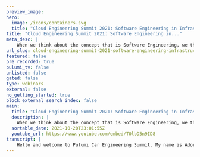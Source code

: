 ```yaml
---
preview_image:
hero:
  image: /icons/containers.svg
  title: "Cloud Engineering Summit 2021: Software Engineering in Infrastructure Engineering"
title: "Cloud Engineering Summit 2021: Software Engineering in..."
meta_desc: |
    When we think about the concept that is Software Engineering, we think about building well-designed software that solves the problems our customers...
url_slug: cloud-engineering-summit-2021-software-engineering-infrastructure-engineering
featured: false
pre_recorded: true
pulumi_tv: false
unlisted: false
gated: false
type: webinars
external: false
no_getting_started: true
block_external_search_index: false
main:
  title: "Cloud Engineering Summit 2021: Software Engineering in Infrastructure Engineering"
  description: |
    When we think about the concept that is Software Engineering, we think about building well-designed software that solves the problems our customers face. The key takeaway here is that software engineers are problem solvers.  In the world of infrastructure deployments, there are many problems that exist because of the software engineering problems we are trying to solve. Pretty ironic, right? We attempt to solve problems only to create more :). A major problem for a cloud service is having multiple instances of the service in multiple regions and maintaining high availability for users.  As great as IaC (Infrastructure as Code) is, it can be a problem maintaining different configurations for different environments where each environment has multiple instances with varying configurations.  In this talk, I will go through how I use the software engineering process in conjunction with pulumi stacks and state, to solve this infrastructure engineering problem.  Talk by: Adora Nwodo
  sortable_date: 2021-10-20T23:01:55Z
  youtube_url: https://www.youtube.com/embed/T0lbD5n9ID8
transcript: |
    Hello and welcome to Pulumi Car Engineering Summit. My name is Adora and I am very excited to be giving this talk to you today. The title of my talk is software engineering in infrastructure engineering. And in this talk, I'm going to be talking about how to solve an infrastructure engineering problem that exists by following the software engineering guidelines and principles. Well, before we get right into that, I would quickly introduce myself. My name is Adora and I'm a software engineer at Microsoft Mixed Reality. I'm a content creator at Adora Hack. Adora Hack is a blog and youtube channel that I have created to share about software engineering, share about tech. I'm also the co-founder of on stack, which is a meet up where all our talks are tailored more to workshops rather than regular talks because we believe that people learn by doing. I'm also the vice president of the Vrar Association, um Nigeria, which is a Nigerian chapter of the Global Vrar A and I am here because I want to raise awareness for the technology that is virtual reality, augmented reality, mixed reality in this part of the world. And you can find me on Twitter at a once in a while just joking, sharing about tech and sharing about other things that I find interesting. So before we jump right into this, I would want to quickly talk about the fact that this is a cloud engineering summit and I consider myself a cloud engineer. I wrote a book for beginner cloud engineers. So if you are somebody trying to get into cloud engineering, either as a beginner in tech or somebody trying to make a switch from one tech field to another. I wrote this book that I believe will help a lot of people find their footing and would make a lot of cloud concepts, make sense. And once you are able to understand the concepts that I've talked about in this book, you will be, you will be ready to take on more complicated cloud concepts. Head on this book is currently on pre for 20% of throughout this month of October. So feel free to get it. So now let's get right into the major business of today. Uh One of the major things that infrastructure as code solves for us when we're talking about IC infrastructure as code, infrastructure automation is configuration drift. What this means is that normally before the inception of infrastructure as code, I would go to, if I have three environments, I would go to my development environment and I will start to provision resources on the portal manually. And as I provision, I would document all the steps and I do that for my staging and for my production environment. So initially, all these environments actually are similar. But as time passes, most times you find out that what happens is if there is an error in production and it is an error that a quick infrastructure change can fix. Somebody would go ahead, somebody on the team would go ahead to solve this problem. And that introduces another problem which is the fact that they would go to the potter and change the and make the infrastructure change. However, when this infrastructure change is made, the three environments development, staging and production are no longer similar. So if I want to create a second production environment following what is on my documentation, it's no longer the same. This problem is called configuration drift. And I ac solves this problem because if you have an infrastructure declaration, no matter how many environments you deploy to, you would always get the same results. And if you want to make any change to your infrastructure, most times, you would make it to that infrastructure declaration and doing that deployment would make the changes in the stated environments and that keeps your infrastructure configurations always similar. But when we think about it now we've solved the configuration drift problem with I AC. And as we started building more complicated solutions on the cloud, as we build larger infrastructure, as we build larger applications on the cloud, sometimes they might involve managing and deploying to multiple locations. For example, if as a small startup or a small business initially, for whatever reason, we were not so ambitious and we only had our cloud infrastructure deployed to one region. But as time passed, as the months passed, as the weeks passed, as the days passed, we noticed an increase in traffic and this increase in traffic was affecting the load on the one server that we had. We might want to have multiple instances of this application and that might require scaling to multiple regions and having a load balancer that helps us manage the traffic and routes to the best or the closest or the freest depending on whatever metric we use the most available server in that time. And this sounds very good on paper, especially for back-end engineers, especially for networking engineers, even for DEVS engineers on paper. This sounds very good. We have multiple regions, we have a load balancer and we're able to route that traffic across multiple regions. However, when we're thinking about it, practically, we realize that it is actually a problem maintaining different configurations for different environments where each environment has multiple instances with varying configurations. For example, let's say we have a development environment deployed to West US are staging environments deployed to East US, Canary, deployed to West Europe and production, deployed to West Europe as well. And initially, because we have just one instance of this application in our different environments, we're fine but take a look at this next slide which shows two development deployments, one in West US and East US staging two deployments as well, three canary deployments and four production deployments. What this means is that now we have switched to a multi regional scenario where in each environment, we have multiple regions, this solves our problem with service availability theoretically. However, this introduces a new problem when it comes to deployment. How do we deploy in a multi region scenario? How do we fix this? How do we make this easy? We've been giving IC frameworks like Pulumi as tools for work, but we still have to find a way to creatively solve this problem. And before we go into that, I would want to get some definitions out of the way. And I'll start by defining what a Pulumi stack is. A Pulumi stack is an isolated independently configurable instance of a Pulumi program. So initially, when I was talking about environment developments, staging canary production for the single region scenario, one stack can be the development stack. Another stack can be the staging stack. It is a single, independently configurable instance of the polling program. So that's what the stack is. A Pulumi state stores meta data about your infrastructure so that it can manage your cloud resources. And this meta data that is stored is called states. Usually your state is stored as jo so it helps you know what resources exist in that infrastructure, what resources depend on the resource and all of that. And it's, that's for Jason Json file that shows you all the important things you need to know about the infrastructure, the meta data, like it's called in many cases, different stacks for a single project will need differing values. For example, if you are working with APP service, you may want to have a different tier for your development stack. A tier that is different for production stack. You might want to use a standard TI A for development and a premium and tier for production. And Pulumi offers a configuration system for managing such differences. Instead of coding these differences, you can store and retrieve configuration values using a combination of the cli and the Pulumi programming model. So now that we have these three definitions out of the way I want to give a final definition, which is software engineering. Like the title of this talk is software engineering and infrastructure engineering, which is we are using the software engineering process to solve an infrastructural engineering problem. And software engineering is defined as a process of analyzing user requirements and then designing building and testing an application which will satisfy these requirements. As you can see in the diagram currently on the slide, we have the different stages in the software engineering process. So there's the requirement stage, designing, developing testing and then deploying. So for the requirement stage the question we want to ask ourselves is what do we want? But we already know that because that's the problem that we're trying to solve. We want to be able to do multi stack, multi region deployments. And for the design stage, we know the problem that we are trying to solve, we know what the requirements are. So the question in this stage typically is how do we do it? And for this particular problem, there are two ways. The first way is the stack template and the second way is independent stacks. My favorite to be honest is the stack template because I like to follow the traditional software engineering rule that says don't repeat yourself. So I like to make the minimal changes where possible. And the stack template allows you to have one template and creates multiple copies of that template and individual conflicts can be added in the pipeline and any environment wide change that you might have happens in one place. So if you need to make changes to every stack that you have deployed in development, instead of making changes to your development stack in West US two and making changes to your development stock in West UK and making changes to your development stack in South East Asia, you make that environment wide change in one place. And because all the other things happen in your pipeline, it just works. And this is a code sample to sort of show what doing the stack template entails. So typically, first, you would do all your pre preliminary setups, you would log into Pulumi. So I'm using powershell to rename the stack templates to the current stack name. Because for me to continue my deployment, I need to have my current stack file in Pulumi when I do a Pulumi up or a Pulumi stack select. So I am going to rename that. So if I if my stack template is called Pulumi demo and I have two stacks in my development in two different regions. So let's say I have a Pulumi do Dev dash west us two do and I have a Pulumi Dev dash SU two domo, I am basically renaming Pulumi Dev domo to Pulumi dot DEV dash to Pulumi do DEV dash west us two do and after I do this, then I can do a Pulumi stack select and select the regional stack that I need for that environment. I'm adding a dash dash create flag at the end. So that for whatever reason, in case I am trying to select a stack that does not exist because this is a new region that I am just provisioning, then Pulumi would create that stack for me from the very beginning and then this is me setting individual config in this stage. So because everything is done in stages, I would deploy my West us two deaf stack in one stage and I would go and deploy my East US two deaf stack. In another stage, I can verify what my individual configurations for each stage or for each stack are. Let's say I want to set my region which is obviously going to be different for each region in that environment because it's happening in different stages. For the US two stage, I can set my region as us two and for the West US two stage, I can set my region as West US two. And this is still in context of my development environment. And then I can now move to my staging environment. And let's say I have a UK West stage, I can set my region there as UK West and I have a South African North stage. I can set my region there as South African North. And those are the only things that I have to touch. I'm touching them in the pipeline, meaning if I want to make a change for something like app service for a configuration that is going to change across every single instance in the different regions, I am deployed to, I'm making that change only in one place in my Pulumi dots there. Do ya stack template file? And because when, because I'm using it in my pipeline and I know how I'm using it. I don't need to worry about making any other change at all. I want to note that to be doing this, this is like a hack and that's what I'm sharing one of the hacks that helped me get by. So I just want to point out that to do this, you have to be very careful so that you don't make any mistakes. So now the next way to do this is independent stacks, this means that you are going to create a stack individually for each environment. In the previous step you do that. But that happens in your pipeline with the scripts that you write. But in this step, you are going to create them manually and these stacks are going to be checked into source control. In the previous method that I talked about these stacks don't get checked into source control. The only thing that gets checked in at the templates and when the pipeline is running the script recreates the stacks or switches to the stack and uses the template and sets all the other values. But in independent stacks, you are going to create each stack and each stack file is going to be checked into version control. So what this means like it's written here already, multiple stacks are created and they managed independently and any environment wide change happens in every stack. So like I said again, going back to my app service example, if I want to change the app service tier for my development environment and I have five development regions, West US two East US two UK, West, South Africa, North and South East Asia as is shown on this slide, I am going to make that environment wide change to five different files. I'm going to make that environment wide change to five different places. So this is what happens in the design step where you think about how do we creatively make this problem go away? How, how do we design a way to do C I CD for multiple regions in a way that works for multiple environments as well while maintaining all our configurations. So your design step answers the how and once you've answered the how in your design step, then it's time for your development step. So you need to write all your infrastructure deployment code, all the partial scripts, everything you need to do all your build scripts, you have to go and write all of them. And then the next thing that happens is that you go and test what you've done to be sure that it actually works. I know a lot of people skip this testing step and I would highly recommend that you not because it boosts confidence and it's, it is very helpful long term to know that you decode. Your writing is code that actually works and not code that gets checked into production and breaks the entire system. And then after that, you do your checking in, you deploy your infrastructure changes to the cloud and see how you can now do multi regional multi environment deployments in your C I CD pipeline. Thank you for watching this talk. I hope you have a great day and I hope you enjoy every other talk from every other speaker.
---
```

